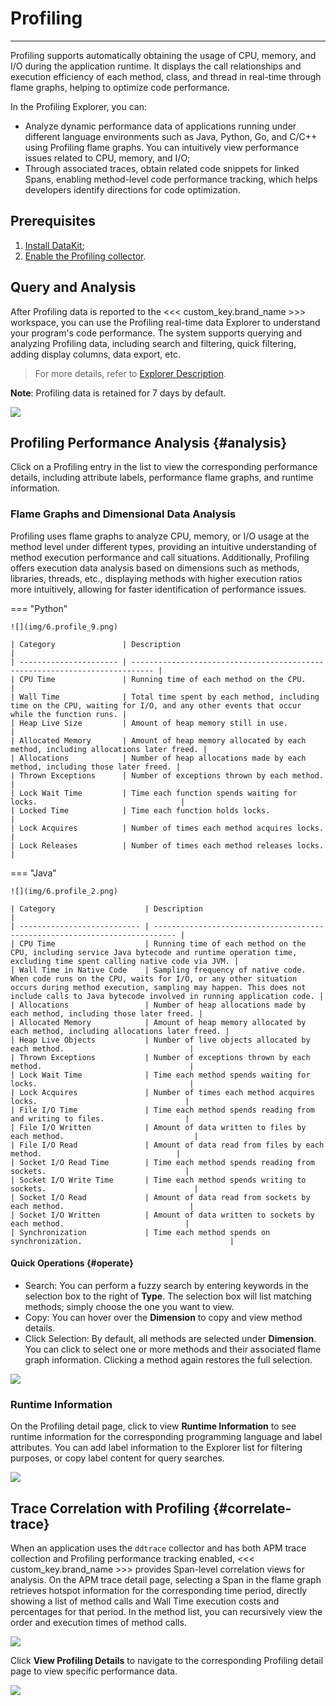 # Profiling
---

Profiling supports automatically obtaining the usage of CPU, memory, and I/O during the application runtime. It displays the call relationships and execution efficiency of each method, class, and thread in real-time through flame graphs, helping to optimize code performance.

In the Profiling Explorer, you can:

- Analyze dynamic performance data of applications running under different language environments such as Java, Python, Go, and C/C++ using Profiling flame graphs. You can intuitively view performance issues related to CPU, memory, and I/O;
- Through associated traces, obtain related code snippets for linked Spans, enabling method-level code performance tracking, which helps developers identify directions for code optimization.

## Prerequisites

1. [Install DataKit](../datakit/datakit-install.md);
2. [Enable the Profiling collector](../integrations/profile.md).

## Query and Analysis

After Profiling data is reported to the <<< custom_key.brand_name >>> workspace, you can use the Profiling real-time data Explorer to understand your program's code performance. The system supports querying and analyzing Profiling data, including search and filtering, quick filtering, adding display columns, data export, etc.

> For more details, refer to [Explorer Description](../getting-started/function-details/explorer-search.md).

**Note**: Profiling data is retained for 7 days by default.

![](img/3.apm_11.png)

## Profiling Performance Analysis {#analysis}

Click on a Profiling entry in the list to view the corresponding performance details, including attribute labels, performance flame graphs, and runtime information.

### Flame Graphs and Dimensional Data Analysis

Profiling uses flame graphs to analyze CPU, memory, or I/O usage at the method level under different types, providing an intuitive understanding of method execution performance and call situations. Additionally, Profiling offers execution data analysis based on dimensions such as methods, libraries, threads, etc., displaying methods with higher execution ratios more intuitively, allowing for faster identification of performance issues.

<div class="grid" markdown>

=== "Python"

    ![](img/6.profile_9.png)
    
    | Category               | Description                                                                 |
    | ---------------------- | --------------------------------------------------------------------------- |
    | CPU Time               | Running time of each method on the CPU.                                     |
    | Wall Time              | Total time spent by each method, including time on the CPU, waiting for I/O, and any other events that occur while the function runs. |
    | Heap Live Size         | Amount of heap memory still in use.                                         |
    | Allocated Memory       | Amount of heap memory allocated by each method, including allocations later freed. |
    | Allocations            | Number of heap allocations made by each method, including those later freed. |
    | Thrown Exceptions      | Number of exceptions thrown by each method.                                 |
    | Lock Wait Time         | Time each function spends waiting for locks.                                |
    | Locked Time            | Time each function holds locks.                                             |
    | Lock Acquires          | Number of times each method acquires locks.                                 |
    | Lock Releases          | Number of times each method releases locks.                                 |

=== "Java"

    ![](img/6.profile_2.png)
    
    | Category                    | Description                                                                 |
    | --------------------------- | --------------------------------------------------------------------------- |
    | CPU Time                    | Running time of each method on the CPU, including service Java bytecode and runtime operation time, excluding time spent calling native code via JVM. |
    | Wall Time in Native Code    | Sampling frequency of native code. When code runs on the CPU, waits for I/O, or any other situation occurs during method execution, sampling may happen. This does not include calls to Java bytecode involved in running application code. |
    | Allocations                 | Number of heap allocations made by each method, including those later freed. |
    | Allocated Memory            | Amount of heap memory allocated by each method, including allocations later freed. |
    | Heap Live Objects           | Number of live objects allocated by each method.                            |
    | Thrown Exceptions           | Number of exceptions thrown by each method.                                 |
    | Lock Wait Time              | Time each method spends waiting for locks.                                  |
    | Lock Acquires               | Number of times each method acquires locks.                                 |
    | File I/O Time               | Time each method spends reading from and writing to files.                  |
    | File I/O Written            | Amount of data written to files by each method.                             |
    | File I/O Read               | Amount of data read from files by each method.                              |
    | Socket I/O Read Time        | Time each method spends reading from sockets.                               |
    | Socket I/O Write Time       | Time each method spends writing to sockets.                                 |
    | Socket I/O Read             | Amount of data read from sockets by each method.                            |
    | Socket I/O Written          | Amount of data written to sockets by each method.                           |
    | Synchronization             | Time each method spends on synchronization.                                 |

</div>

#### Quick Operations {#operate}

- Search: You can perform a fuzzy search by entering keywords in the selection box to the right of **Type**. The selection box will list matching methods; simply choose the one you want to view.
- Copy: You can hover over the **Dimension** to copy and view method details.
- Click Selection: By default, all methods are selected under **Dimension**. You can click to select one or more methods and their associated flame graph information. Clicking a method again restores the full selection.

![](img/10.changelog_profile.gif)

### Runtime Information

On the Profiling detail page, click to view **Runtime Information** to see runtime information for the corresponding programming language and label attributes. You can add label information to the Explorer list for filtering purposes, or copy label content for query searches.

![](img/6.profile_5.png)

## Trace Correlation with Profiling {#correlate-trace}

When an application uses the `ddtrace` collector and has both APM trace collection and Profiling performance tracking enabled, <<< custom_key.brand_name >>> provides Span-level correlation views for analysis. On the APM trace detail page, selecting a Span in the flame graph retrieves hotspot information for the corresponding time period, directly showing a list of method calls and Wall Time execution costs and percentages for that period. In the method list, you can recursively view the order and execution times of method calls.

![](img/9.apm_explorer_11.png)

Click **View Profiling Details** to navigate to the corresponding Profiling detail page to view specific performance data.

![](img/9.apm_explorer_12.png)